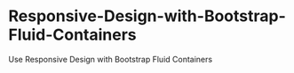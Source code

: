 # Responsive-Design-with-Bootstrap-Fluid-Containers
Use Responsive Design with Bootstrap Fluid Containers
